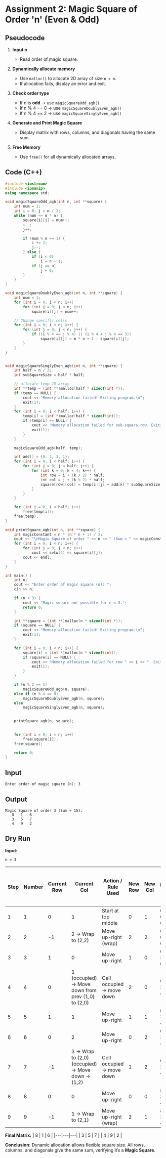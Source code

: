# Assignment 2: Magic Square of Order 'n' (Even & Odd) 

## Pseudocode
1. **Input n**
   - Read order of magic square.

2. **Dynamically allocate memory**
   - Use `malloc()` to allocate 2D array of size `n x n`.
   - If allocation fails, display an error and exit.

3. **Check order type**
   - If n is **odd** → use `magicSquareOdd_agb()`
   - If n % 4 == 0 → use `magicSquareDoublyEven_agb()`
   - If n % 4 == 2 → use `magicSquareSinglyEven_agb()`

4. **Generate and Print Magic Square**
   - Display matrix with rows, columns, and diagonals having the same sum.

5. **Free Memory**
   - Use `free()` for all dynamically allocated arrays.

   
## Code (C++)
```cpp
#include <iostream>
#include <iomanip>
using namespace std;

void magicSquareOdd_agb(int n, int **square) {
    int num = 1;
    int i = 0, j = n / 2;
    while (num <= n * n) {
        square[i][j] = num++;
        i--;
        j++;

        if (num % n == 1) { 
            i += 2;
            j--;
        } else {
            if (i < 0)
                i = n - 1;
            if (j == n)
                j = 0;
        }
    }
}

void magicSquareDoublyEven_agb(int n, int **square) {
    int num = 1;
    for (int i = 0; i < n; i++)
        for (int j = 0; j < n; j++)
            square[i][j] = num++;

    // Change specific cells
    for (int i = 0; i < n; i++) {
        for (int j = 0; j < n; j++) {
            if ((i % 4 == j % 4) || (i % 4 + j % 4 == 3))
                square[i][j] = n * n + 1 - square[i][j];
        }
    }
}


void magicSquareSinglyEven_agb(int n, int **square) {
    int half = n / 2;
    int subSquareSize = half * half;

    // allocate temp 2D array
    int **temp = (int **)malloc(half * sizeof(int *));
    if (temp == NULL) {
        cout << "Memory allocation failed! Exiting program.\n";
        exit(1);
    }
    for (int i = 0; i < half; i++) {
        temp[i] = (int *)malloc(half * sizeof(int));
        if (temp[i] == NULL) {
            cout << "Memory allocation failed for sub-square row. Exiting.\n";
            exit(1);
        }
    }

    magicSquareOdd_agb(half, temp);

    int add[] = {0, 2, 3, 1};
    for (int i = 0; i < half; i++) {
        for (int j = 0; j < half; j++) {
            for (int k = 0; k < 4; k++) {
                int row = i + (k / 2) * half;
                int col = j + (k % 2) * half;
                square[row][col] = temp[i][j] + add[k] * subSquareSize;
            }
        }
    }

    for (int i = 0; i < half; i++)
        free(temp[i]);
    free(temp);
}

void printSquare_agb(int n, int **square) {
    int magicConstant = n * (n * n + 1) / 2;
    cout << "\nMagic Square of order " << n << " (Sum = " << magicConstant << "):\n";
    for (int i = 0; i < n; i++) {
        for (int j = 0; j < n; j++)
            cout << setw(4) << square[i][j];
        cout << endl;
    }
}

int main() {
    int n;
    cout << "Enter order of magic square (n): ";
    cin >> n;

    if (n < 3) {
        cout << "Magic square not possible for n < 3.";
        return 0;
    }

    int **square = (int **)malloc(n * sizeof(int *));
    if (square == NULL) {
        cout << "Memory allocation failed! Exiting program.\n";
        exit(1);
    }

    for (int i = 0; i < n; i++) {
        square[i] = (int *)malloc(n * sizeof(int));
        if (square[i] == NULL) {
            cout << "Memory allocation failed for row " << i << ". Exiting program.\n";
            exit(1);
        }
    }

    if (n % 2 == 1)
        magicSquareOdd_agb(n, square);
    else if (n % 4 == 0)
        magicSquareDoublyEven_agb(n, square);
    else
        magicSquareSinglyEven_agb(n, square);

   
    printSquare_agb(n, square);

   
    for (int i = 0; i < n; i++)
        free(square[i]);
    free(square);

    return 0;
}
```

## Input
```
Enter order of magic square (n): 3
```

## Output
```
Magic Square of order 3 (Sum = 15):
   8   1   6
   3   5   7
   4   9   2
```


## Dry Run
**Input:**
```
n = 3
```
| Step | Number | Current Row | Current Col                                       | Action / Rule Used        | New Row | New Col | Matrix after placement (nonzero = placed so far) |
| ---- | ------ | ----------- | ------------------------------------------------- | ------------------------- | ------- | ------- | ------------------------------------------------ |
| 1    | 1      | 0           | 1                                                 | Start at top middle       | 0       | 1       | 0 1 0<br>0 0 0<br>0 0 0                          |
| 2    | 2      | -1          | 2 → Wrap to (2,2)                                 | Move up-right (wrap)      | 2       | 2       | 0 1 0<br>0 0 0<br>0 0 2                          |
| 3    | 3      | 1           | 0                                                 | Move up-right             | 1       | 0       | 0 1 0<br>3 0 0<br>0 0 2                          |
| 4    | 4      | 0           | 1 (occupied) → Move down from prev (1,0) to (2,0) | Cell occupied → move down | 2       | 0       | 0 1 0<br>3 0 0<br>4 0 2                          |
| 5    | 5      | 1           | 1                                                 | Move up-right             | 1       | 1       | 0 1 0<br>3 5 0<br>4 0 2                          |
| 6    | 6      | 0           | 2                                                 | Move up-right             | 0       | 2       | 0 1 6<br>3 5 0<br>4 0 2                          |
| 7    | 7      | -1          | 3 → Wrap to (2,0) (occupied) → Move down → (1,2)  | Cell occupied → move down | 1       | 2       | 0 1 6<br>3 5 7<br>4 0 2                          |
| 8    | 8      | 0           | 0                                                 | Move up-right             | 0       | 0       | 8 1 6<br>3 5 7<br>4 0 2                          |
| 9    | 9      | -1          | 1 → Wrap to (2,1)                                 | Move up-right (wrap)      | 2       | 1       | 8 1 6<br>3 5 7<br>4 9 2                          |



**Final Matrix:**
| 8 | 1 | 6 |
|---|---|---|
| 3 | 5 | 7 |
| 4 | 9 | 2 |


 **Conclusion:**
Dynamic allocation allows flexible square size.
All rows, columns, and diagonals give the same sum, verifying it’s a **Magic Square**.
